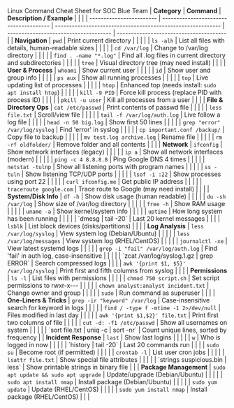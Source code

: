 Linux Command Cheat Sheet for SOC Blue Team
| **Category**             | **Command**                            | **Description / Example**                                   |                                       |                                         |
| ------------------------ | -------------------------------------- | ----------------------------------------------------------- | ------------------------------------- | --------------------------------------- |
| **Navigation**           | `pwd`                                  | Print current directory                                     |                                       |                                         |
|                          | `ls -alh`                              | List all files with details, human-readable sizes           |                                       |                                         |
|                          | `cd /var/log`                          | Change to /var/log directory                                |                                       |                                         |
|                          | `find . -name "*.log"`                 | Find all .log files in current directory and subdirectories |                                       |                                         |
|                          | `tree`                                 | Visual directory tree (may need install)                    |                                       |                                         |
| **User & Process**       | `whoami`                               | Show current user                                           |                                       |                                         |
|                          | `id`                                   | Show user and group info                                    |                                       |                                         |
|                          | `ps aux`                               | Show all running processes                                  |                                       |                                         |
|                          | `top`                                  | Live updating list of processes                             |                                       |                                         |
|                          | `htop`                                 | Enhanced top (needs install: `sudo apt install htop`)       |                                       |                                         |
|                          | `kill -9 PID`                          | Force kill process (replace PID with process ID)            |                                       |                                         |
|                          | `pkill -u user`                        | Kill all processes from a user                              |                                       |                                         |
| **File & Directory Ops** | `cat /etc/passwd`                      | Print contents of passwd file                               |                                       |                                         |
|                          | `less file.txt`                        | Scroll/view file                                            |                                       |                                         |
|                          | `tail -f /var/log/auth.log`            | Live follow a log file                                      |                                       |                                         |
|                          | `head -n 50 big.log`                   | Show first 50 lines                                         |                                       |                                         |
|                          | `grep "error" /var/log/syslog`         | Find 'error' in syslog                                      |                                       |                                         |
|                          | `cp important.conf /backup/`           | Copy file to backup                                         |                                       |                                         |
|                          | `mv test.log archive.log`              | Rename file                                                 |                                       |                                         |
|                          | `rm -rf oldfolder/`                    | Remove folder and all contents                              |                                       |                                         |
| **Network**              | `ifconfig`                             | Show network interfaces (legacy)                            |                                       |                                         |
|                          | `ip a`                                 | Show all network interfaces (modern)                        |                                       |                                         |
|                          | `ping -c 4 8.8.8.8`                    | Ping Google DNS 4 times                                     |                                       |                                         |
|                          | `netstat -tulnp`                       | Show all listening ports with program names                 |                                       |                                         |
|                          | `ss -tuln`                             | Show listening TCP/UDP ports                                |                                       |                                         |
|                          | `lsof -i :22`                          | Show processes using port 22                                |                                       |                                         |
|                          | `curl ifconfig.me`                     | Get public IP address                                       |                                       |                                         |
|                          | `traceroute google.com`                | Trace route to Google (may need install)                    |                                       |                                         |
| **System/Disk Info**     | `df -h`                                | Show disk usage (human readable)                            |                                       |                                         |
|                          | `du -sh /var/log`                      | Show size of /var/log directory                             |                                       |                                         |
|                          | `free -h`                              | Show RAM usage                                              |                                       |                                         |
|                          | `uname -a`                             | Show kernel/system info                                     |                                       |                                         |
|                          | `uptime`                               | How long system has been running                            |                                       |                                         |
|                          | \`dmesg                                | tail -20\`                                                  | Last 20 kernel messages               |                                         |
|                          | `lsblk`                                | List block devices (disks/partitions)                       |                                       |                                         |
| **Log Analysis**         | `less /var/log/syslog`                 | View system log (Debian/Ubuntu)                             |                                       |                                         |
|                          | `less /var/log/messages`               | View system log (RHEL/CentOS)                               |                                       |                                         |
|                          | `journalctl -xe`                       | View latest systemd logs                                    |                                       |                                         |
|                          | `grep -i "fail" /var/log/auth.log`     | Find 'fail' in auth log, case-insensitive                   |                                       |                                         |
|                          | \`zcat /var/log/syslog.1.gz            | grep ERROR\`                                                | Search compressed logs                |                                         |
|                          | `awk '{print $1, $5}' /var/log/syslog` | Print first and fifth columns from syslog                   |                                       |                                         |
| **Permissions**          | `ls -l`                                | List files with permissions                                 |                                       |                                         |
|                          | `chmod 750 script.sh`                  | Set script permissions to rwxr-x---                         |                                       |                                         |
|                          | `chown analyst:analyst incident.txt`   | Change owner and group                                      |                                       |                                         |
|                          | `sudo`                                 | Run command as superuser                                    |                                       |                                         |
| **One-Liners & Tricks**  | `grep -ir "keyword" /var/log`          | Case-insensitive search for keyword in logs                 |                                       |                                         |
|                          | `find / -type f -mtime -1 2>/dev/null` | Files modified in last day                                  |                                       |                                         |
|                          | `awk '{print $1,$2}' file.txt`         | Print first two columns of file                             |                                       |                                         |
|                          | `cut -d: -f1 /etc/passwd`              | Show all usernames on system                                |                                       |                                         |
|                          | \`sort file.txt                        | uniq -c                                                     | sort -nr\`                            | Count unique lines, sorted by frequency |
| **Incident Response**    | `last`                                 | Show last logins                                            |                                       |                                         |
|                          | `w`                                    | Who is logged in now                                        |                                       |                                         |
|                          | \`history                              | tail -20\`                                                  | Last 20 commands run                  |                                         |
|                          | `sudo su`                              | Become root (if permitted)                                  |                                       |                                         |
|                          | `crontab -l`                           | List user cron jobs                                         |                                       |                                         |
|                          | `lsattr file.txt`                      | Show special file attributes                                |                                       |                                         |
|                          | \`strings suspicious.bin               | less\`                                                      | Show printable strings in binary file |                                         |
| **Package Management**   | `sudo apt update && sudo apt upgrade`  | Update/upgrade (Debian/Ubuntu)                              |                                       |                                         |
|                          | `sudo apt install nmap`                | Install package (Debian/Ubuntu)                             |                                       |                                         |
|                          | `sudo yum update`                      | Update (RHEL/CentOS)                                        |                                       |                                         |
|                          | `sudo yum install nmap`                | Install package (RHEL/CentOS)                               |                                       |                                         |
